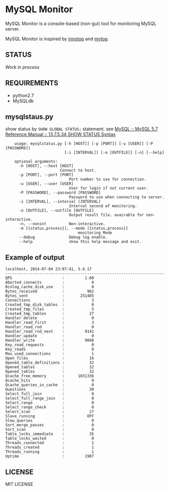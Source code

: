 MySQL Monitor
=============

MySQL Monitor is a console-based (non-gui) tool for monitoring MySQL server.

MySQL Monitor is inspired by [innotop](https://code.google.com/p/innotop/) and [mytop](http://jeremy.zawodny.com/mysql/mytop/).

STATUS
------
*Work in process*

REQUIREMENTS
------------

- python2.7
- MySQLdb

mysqlstaus.py
-------------
show status by `SHOW GLOBAL STATUS;` statement.
see [MySQL :: MySQL 5.7 Reference Manual :: 13.7.5.34 SHOW STATUS Syntax](http://dev.mysql.com/doc/refman/5.7/en/show-status.html)

```
    usage: mysqlstatus.py [-h [HOST]] [-p [PORT]] [-u [USER]] [-P [PASSWORD]]
                          [-i [INTERVAL]] [-o [OUTFILE]] [-n] [--help]

    optional arguments:
      -h [HOST], --host [HOST]
                        Connect to host.
      -p [PORT], --port [PORT]
                            Port number to use for connection.
      -u [USER], --user [USER]
                            User for login if not current user.
      -P [PASSWORD], --password [PASSWORD]
                            Password to use when connecting to server.
      -i [INTERVAL], --interval [INTERVAL]
                            Interval second of monitoring.
      -o [OUTFILE], --outfile [OUTFILE]
                            Output result file. avairable for non-interactive.
      -n, --nonint          Non-interactive.
      -m [{status,process}], --mode [{status,process}]
                                monitoring Mode
      --debug               Debug log enable.
      --help                show this help message and exit.

```

Example of output
-----------------

```
localhost, 2014-07-04 23:07:41, 5.6.17
----------------------------------------------------------------------
QPS                      :         1.00
Aborted_connects         :            0
Binlog_cache_disk_use    :            0
Bytes_received           :          962
Bytes_sent               :       251485
Connections              :            3
Created_tmp_disk_tables  :            0
Created_tmp_files        :            5
Created_tmp_tables       :           27
Handler_delete           :            0
Handler_read_first       :            3
Handler_read_rnd         :            0
Handler_read_rnd_next    :         9141
Handler_update           :            0
Handler_write            :         9098
Key_read_requests        :            0
Key_reads                :            0
Max_used_connections     :            1
Open_files               :           16
Opened_table_definitions :           32
Opened_tables            :           32
Opened_tables            :           32
Qcache_free_memory       :      1031336
Qcache_hits              :            0
Qcache_queries_in_cache  :            0
Questions                :           30
Select_full_join         :            0
Select_full_range_join   :            0
Select_range             :            0
Select_range_check       :            0
Select_scan              :           27
Slave_running            :          OFF
Slow_queries             :            0
Sort_merge_passes        :            0
Sort_scan                :            0
Table_locks_immediate    :           35
Table_locks_waited       :            0
Threads_connected        :            1
Threads_created          :            1
Threads_running          :            1
Uptime                   :         1907
```
LICENSE
-------
MIT LICENSE
